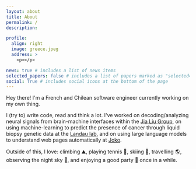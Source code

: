 ```yaml
---
layout: about
title: About
permalink: /
description:

profile:
  align: right
  image: greece.jpeg
  address: >
    <p></p>

news: true # includes a list of news items
selected_papers: false # includes a list of papers marked as "selected={true}"
social: True # includes social icons at the bottom of the page
---
```


Hey there! I'm a French and Chilean software engineer currently working on my own thing.

I (try to) write code, read and think a lot. I've worked on decoding/analyzing neural signals from brain-machine interfaces within the [Jia Liu Group](https://liulab.seas.harvard.edu/), on using machine-learning to predict the presence of cancer through liquid biopsy genetic data at the [Landau lab](https://www.landaulab.org/), and on using large language models to understand web pages automatically at [Joko](https://engineering.joko.com/posts/webpages-and-llms-a-match-made-in-heaven/).

Outside of this, I love: climbing :mountain:, playing tennis :tennis:, skiing :ski:, travelling :earth_americas:, observing the night sky :milky_way:, and enjoying a good party :tada: once in a while.
